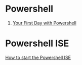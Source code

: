 # Powershell

1. [Your First Day with Powershell](https://app.pluralsight.com/library/courses/powershell-first-day/table-of-contents)

# Powershell ISE 
[How to start the Powershell ISE](https://social.technet.microsoft.com/Forums/en-US/56e2ef15-66fc-4af7-acc5-21fdc98438f8/where-is-the-powershell-ise?forum=W8ITProPreRel)
